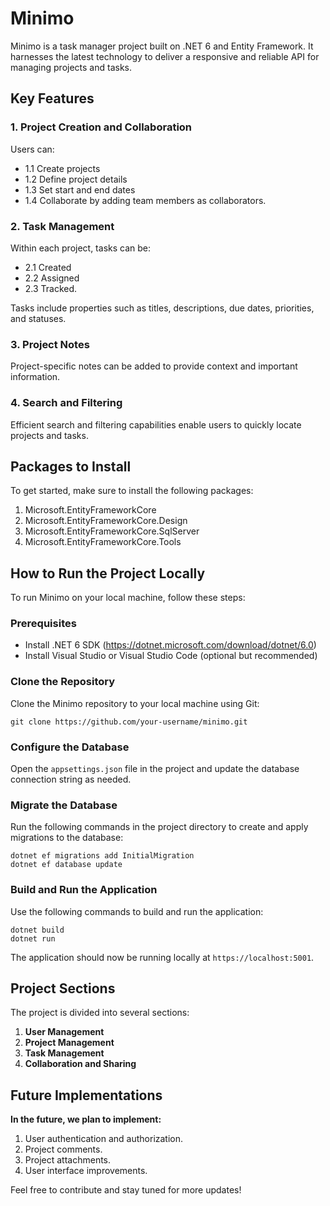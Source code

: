 # Minimo

Minimo is a task manager project built on .NET 6 and Entity Framework. It harnesses the latest technology to deliver a responsive and reliable API for managing projects and tasks.

## Key Features

### 1. Project Creation and Collaboration

Users can:

- 1.1 Create projects
- 1.2 Define project details
- 1.3 Set start and end dates
- 1.4 Collaborate by adding team members as collaborators.

### 2. Task Management

Within each project, tasks can be:

- 2.1 Created
- 2.2 Assigned
- 2.3 Tracked.

Tasks include properties such as titles, descriptions, due dates, priorities, and statuses.

### 3. Project Notes

Project-specific notes can be added to provide context and important information.

### 4. Search and Filtering

Efficient search and filtering capabilities enable users to quickly locate projects and tasks.

## Packages to Install

To get started, make sure to install the following packages:

1. Microsoft.EntityFrameworkCore
2. Microsoft.EntityFrameworkCore.Design
3. Microsoft.EntityFrameworkCore.SqlServer
4. Microsoft.EntityFrameworkCore.Tools

## How to Run the Project Locally

To run Minimo on your local machine, follow these steps:

### Prerequisites

- Install .NET 6 SDK (https://dotnet.microsoft.com/download/dotnet/6.0)
- Install Visual Studio or Visual Studio Code (optional but recommended)

### Clone the Repository

Clone the Minimo repository to your local machine using Git:

```
git clone https://github.com/your-username/minimo.git
```

### Configure the Database

Open the `appsettings.json` file in the project and update the database connection string as needed.

### Migrate the Database

Run the following commands in the project directory to create and apply migrations to the database:

```
dotnet ef migrations add InitialMigration
dotnet ef database update
```

### Build and Run the Application

Use the following commands to build and run the application:

```
dotnet build
dotnet run
```

The application should now be running locally at `https://localhost:5001`.

## Project Sections

The project is divided into several sections:

1. **User Management**
2. **Project Management**
3. **Task Management**
4. **Collaboration and Sharing**

## Future Implementations

**In the future, we plan to implement:**

1. User authentication and authorization.
2. Project comments.
3. Project attachments.
4. User interface improvements.

Feel free to contribute and stay tuned for more updates!
